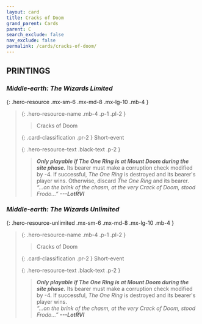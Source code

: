 ```yaml
---
layout: card
title: Cracks of Doom
grand_parent: Cards
parent: C
search_exclude: false
nav_exclude: false
permalink: /cards/cracks-of-doom/
---
```


## PRINTINGS


### _Middle-earth: The Wizards Limited_

{: .hero-resource .mx-sm-6 .mx-md-8 .mx-lg-10 .mb-4 }
> {: .hero-resource-name .mb-4 .p-1 .pl-2 }
> > <div class="card-mp"></div>
> > <div class="card-name">Cracks of Doom</div>
>
> {: .card-classification .pr-2 }
> Short-event
>
> {: .hero-resource-text .black-text .p-2 }
> > ***Only playable if The One Ring is at Mount Doom during the site phase.*** Its bearer must make a corruption check modified by -4. If successful, _The One Ring_ is destroyed and its bearer's player wins. Otherwise, discard _The One Ring_ and its bearer. <br>_“...on the brink of the chasm, at the very Crack of Doom, stood Frodo...”_ ***---&#65279;LotRVI*** 
> 

### _Middle-earth: The Wizards Unlimited_

{: .hero-resource-unlimited .mx-sm-6 .mx-md-8 .mx-lg-10 .mb-4 }
> {: .hero-resource-name .mb-4 .p-1 .pl-2 }
> > <div class="card-mp"></div>
> > <div class="card-name">Cracks of Doom</div>
>
> {: .card-classification .pr-2 }
> Short-event
>
> {: .hero-resource-text .black-text .p-2 }
> > ***Only playable if The One Ring is at Mount Doom during the site phase.*** Its bearer must make a corruption check modified by -4. If successful, _The One Ring_ is destroyed and its bearer's player wins. <br>_“...on the brink of the chasm, at the very Crack of Doom, stood Frodo...”_ ***---&#65279;LotRVI*** 
> 
